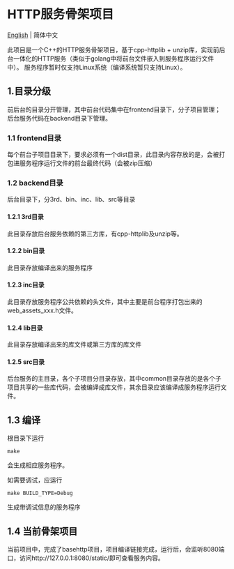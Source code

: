 # HTTP服务骨架项目

[English](./README.md) | 简体中文

此项目是一个C++的HTTP服务骨架项目，基于cpp-httplib + unzip库，实现前后台一体化的HTTP服务（类似于golang中将前台文件嵌入到服务程序运行文件中）。
服务程序暂时仅支持Linux系统（编译系统暂只支持Linux）。

## 1.目录分级

前后台的目录分开管理，其中前台代码集中在frontend目录下，分子项目管理；后台服务代码在backend目录下管理。

### 1.1 frontend目录

每个前台子项目目录下，要求必须有一个dist目录，此目录内容存放的是，会被打包进服务程序运行文件的前台最终代码（会被zip压缩）

### 1.2 backend目录

后台目录下，分3rd、bin、inc、lib、src等目录

#### 1.2.1 3rd目录

此目录存放后台服务依赖的第三方库，有cpp-httplib及unzip等。

#### 1.2.2 bin目录

此目录存放编译出来的服务程序

#### 1.2.3 inc目录

此目录存放服务程序公共依赖的头文件，其中主要是前台程序打包出来的web_assets_xxx.h文件。

#### 1.2.4 lib目录

此目录存放编译出来的库文件或第三方库的库文件

#### 1.2.5 src目录

后台服务的主目录，各个子项目分目录存放，其中common目录存放的是各个子项目共享的一些库代码，会被编译成库文件，其余目录应该编译成服务程序运行文件。

## 1.3 编译

根目录下运行
```
make
```
会生成相应服务程序。

如需要调试，应运行
```
make BUILD_TYPE=Debug
```
生成带调试信息的服务程序

## 1.4 当前骨架项目

当前项目中，完成了basehttp项目，项目编译链接完成，运行后，会监听8080端口，访问http://127.0.0.1:8080/static/即可查看服务内容。
